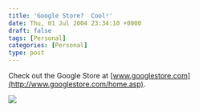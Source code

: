 ```yaml
---
title: 'Google Store?  Cool!'
date: Thu, 01 Jul 2004 23:34:10 +0000
draft: false
tags: [Personal]
categories: [Personal]
type: post
---
```


Check out the Google Store at [www.googlestore.com](http://www.googlestore.com/home.asp).

![](http://www.googlestore.com/images/home/googlestore_large.jpg)